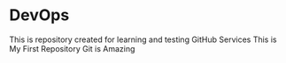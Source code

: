 # DevOps
This is repository created for learning and testing GitHub Services
This is My First Repository
Git is Amazing
